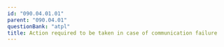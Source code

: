 ```yaml
---
id: "090.04.01.01"
parent: "090.04.01"
questionBank: "atpl"
title: Action required to be taken in case of communication failure
---
```

